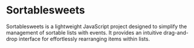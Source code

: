 # Sortablesweets
Sortablesweets is a lightweight JavaScript project designed to simplify the management of sortable lists with events. It provides an intuitive drag-and-drop interface for effortlessly rearranging items within lists.
